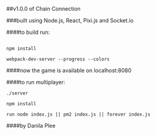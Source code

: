 ##v1.0.0 of Chain Connection

###built using Node.js, React, Pixi.js and Socket.io

####to build run:
```

npm install

webpack-dev-server --progress --colors

```

####now the game is available on localhost:8080

####to run multiplayer:

```
./server

npm install

run node index.js || pm2 index.js || forever index.js

```

####by Danila Plee

